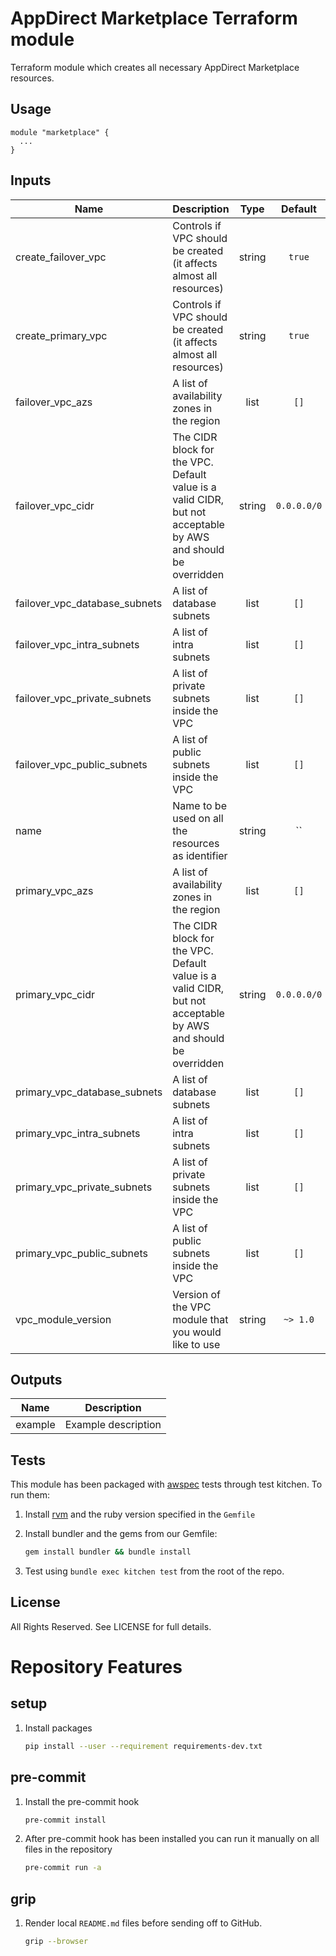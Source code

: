 AppDirect Marketplace Terraform module
======================================

Terraform module which creates all necessary AppDirect Marketplace resources.

Usage
-----

```hcl
module "marketplace" {
  ...
}
```

<!-- BEGINNING OF PRE-COMMIT-TERRAFORM DOCS HOOK -->
## Inputs

| Name | Description | Type | Default | Required |
|------|-------------|:----:|:-----:|:-----:|
| create\_failover\_vpc | Controls if VPC should be created (it affects almost all resources) | string | `true` | no |
| create\_primary\_vpc | Controls if VPC should be created (it affects almost all resources) | string | `true` | no |
| failover\_vpc\_azs | A list of availability zones in the region | list | `[]` | no |
| failover\_vpc\_cidr | The CIDR block for the VPC. Default value is a valid CIDR, but not acceptable by AWS and should be overridden | string | `0.0.0.0/0` | no |
| failover\_vpc\_database\_subnets | A list of database subnets | list | `[]` | no |
| failover\_vpc\_intra\_subnets | A list of intra subnets | list | `[]` | no |
| failover\_vpc\_private\_subnets | A list of private subnets inside the VPC | list | `[]` | no |
| failover\_vpc\_public\_subnets | A list of public subnets inside the VPC | list | `[]` | no |
| name | Name to be used on all the resources as identifier | string | `` | no |
| primary\_vpc\_azs | A list of availability zones in the region | list | `[]` | no |
| primary\_vpc\_cidr | The CIDR block for the VPC. Default value is a valid CIDR, but not acceptable by AWS and should be overridden | string | `0.0.0.0/0` | no |
| primary\_vpc\_database\_subnets | A list of database subnets | list | `[]` | no |
| primary\_vpc\_intra\_subnets | A list of intra subnets | list | `[]` | no |
| primary\_vpc\_private\_subnets | A list of private subnets inside the VPC | list | `[]` | no |
| primary\_vpc\_public\_subnets | A list of public subnets inside the VPC | list | `[]` | no |
| vpc\_module\_version | Version of the VPC module that you would like to use | string | `~> 1.0` | no |

## Outputs

| Name | Description |
|------|-------------|
| example | Example description |

<!-- END OF PRE-COMMIT-TERRAFORM DOCS HOOK -->

Tests
-----

This module has been packaged with [awspec](https://github.com/k1LoW/awspec)
tests through test kitchen. To run them:

1. Install [rvm][1] and the ruby version specified in the `Gemfile`
1. Install bundler and the gems from our Gemfile:

    ```bash
    gem install bundler && bundle install
    ```

1. Test using `bundle exec kitchen test` from the root of the repo.

License
-------

All Rights Reserved. See LICENSE for full details.

Repository Features
===================

setup
-----

1. Install packages

    ```bash
    pip install --user --requirement requirements-dev.txt
    ```

pre-commit
----------

1. Install the pre-commit hook

    ```bash
    pre-commit install
    ```

1. After pre-commit hook has been installed you can run it manually on all files
   in the repository

    ```bash
    pre-commit run -a
    ```

grip
----

1. Render local `README.md` files before sending off to GitHub.

    ```bash
    grip --browser
    ```


[1]: https://rvm.io/rvm/install
